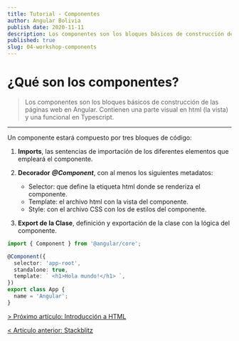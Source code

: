 ```yaml
---
title: Tutorial - Componentes
author: Angular Bolivia
publish date: 2020-11-11
description: Los componentes son los bloques básicos de construcción de las páginas web en Angular. Contienen una parte visual en html (la vista) y una funcional en Typescript.
published: true
slug: 04-workshop-components
---
```


# ¿Qué son los componentes?

> Los componentes son los bloques básicos de construcción de las páginas web en Angular. Contienen una parte visual en html (la vista) y una funcional en Typescript.

---

Un componente estará compuesto por tres bloques de código:

1. **Imports**, las sentencias de importación de los diferentes elementos que empleará el componente.

2. **Decorador** **_@Component_**, con al menos los siguientes metadatos:

   - Selector: que define la etiqueta html donde se renderiza el componente.
   - Template: el archivo html con la vista del componente.
   - Style: con el archivo CSS con los de estilos del componente.

3. **Export de la Clase**, definición y exportación de la clase con la lógica del componente.

```typescript
import { Component } from '@angular/core';

@Component({
  selector: 'app-root',
  standalone: true,
  template: ` <h1>Hola mundo!</h1> `,
})
export class App {
  name = 'Angular';
}
```

[> Próximo artículo: Introducción a HTML](/tutorial/05-workshop-html)

[< Artículo anterior: Stackblitz](/tutorial/03-workshop-stackblitz)
